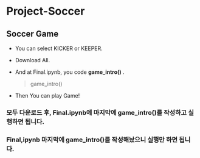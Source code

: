 # Project-Soccer

## Soccer Game

* You can select KICKER or KEEPER.

* Download All.

* And at Final.ipynb, you code **game_intro()** .

  > game_intro()

* Then You can play Game! 


### 모두 다운로드 후, Final.ipynb에 마지막에 game_intro()를 작성하고 실행하면 됩니다.
### Final,ipynb 마지막에 game_intro()를 작성해놨으니 실행만 하면 됩니다.
